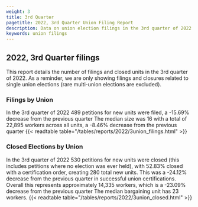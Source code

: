 ```yaml
---
weight: 3
title: 3rd Quarter
pagetitle: 2022, 3rd Quarter Union Filing Report
description: Data on union election filings in the 3rd quarter of 2022
keywords: union filings
---
```


## 2022, 3rd Quarter filings

This report details the number of filings and closed units in the 3rd quarter of 2022. As a reminder, we are only showing filings and closures related to single union elections (rare multi-union elections are excluded).

### Filings by Union
In the 3rd quarter of 2022 489 petitions for new units were filed, a -15.69% decrease from the previous quarter The median size was 16 with a total of 22,895 workers across all units, a -8.46% decrease from the previous quarter
{{< readtable table="/tables/reports/2022/3union_filings.html" >}}

### Closed Elections by Union
In the 3rd quarter of 2022 530 petitions for new units were closed (this includes petitions where no election was ever held), with 52.83% closed with a certification order, creating 280 total new units. This was a -24.12% decrease from the previous quarter in successful union certifications. Overall this represents approximately 14,335 workers, which is a -23.09% decrease from the previous quarter The median bargaining unit has 23 workers.
{{< readtable table="/tables/reports/2022/3union_closed.html" >}}
